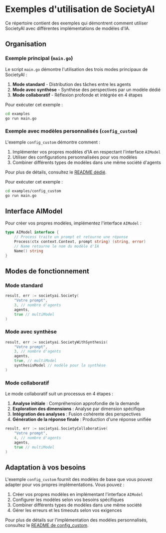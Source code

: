 # Exemples d'utilisation de SocietyAI

Ce répertoire contient des exemples qui démontrent comment utiliser SocietyAI avec différentes implémentations de modèles d'IA.

## Organisation

### Exemple principal (`main.go`)

Le script `main.go` démontre l'utilisation des trois modes principaux de SocietyAI :

1. **Mode standard** - Distribution des tâches entre les agents
2. **Mode avec synthèse** - Synthèse des perspectives par un modèle dédié
3. **Mode collaboratif** - Réflexion profonde et intégrée en 4 étapes

Pour exécuter cet exemple :

```bash
cd examples
go run main.go
```

### Exemple avec modèles personnalisés (`config_custom`)

L'exemple `config_custom` démontre comment :

1. Implémenter vos propres modèles d'IA en respectant l'interface `AIModel`
2. Utiliser des configurations personnalisées pour vos modèles
3. Combiner différents types de modèles dans une même société d'agents

Pour plus de détails, consultez le [README dédié](./config_custom/README.md).

Pour exécuter cet exemple :

```bash
cd examples/config_custom
go run main.go
```

## Interface AIModel

Pour créer vos propres modèles, implémentez l'interface `AIModel` :

```go
type AIModel interface {
    // Process traite un prompt et retourne une réponse
    Process(ctx context.Context, prompt string) (string, error)
    // Name retourne le nom du modèle d'IA
    Name() string
}
```

## Modes de fonctionnement

### Mode standard

```go
result, err := societyai.Society(
    "Votre prompt",
    3, // nombre d'agents
    agents,
    true // multiModel
)
```

### Mode avec synthèse

```go
result, err := societyai.SocietyWithSynthesis(
    "Votre prompt",
    3, // nombre d'agents
    agents,
    true, // multiModel 
    synthesisModel // modèle pour la synthèse
)
```

### Mode collaboratif

Le mode collaboratif suit un processus en 4 étapes :

1. **Analyse initiale** : Compréhension approfondie de la demande
2. **Exploration des dimensions** : Analyse par dimension spécifique
3. **Intégration des analyses** : Fusion cohérente des perspectives
4. **Génération de la réponse finale** : Production d'une réponse unifiée

```go
result, err := societyai.SocietyCollaborative(
    "Votre prompt",
    4, // nombre d'agents
    agents,
    true // multiModel
)
```

## Adaptation à vos besoins

L'exemple `config_custom` fournit des modèles de base que vous pouvez adapter pour vos propres implémentations. Vous pouvez :

1. Créer vos propres modèles en implémentant l'interface `AIModel`
2. Configurer les modèles selon vos besoins spécifiques
3. Combiner différents types de modèles dans une même société
4. Gérer les erreurs et les timeouts selon vos exigences

Pour plus de détails sur l'implémentation des modèles personnalisés, consultez le [README de config_custom](./config_custom/README.md). 